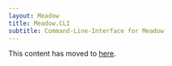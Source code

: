 ```yaml
---
layout: Meadow
title: Meadow.CLI
subtitle: Command-Line-Interface for Meadow
---
```


This content has moved to [here](/Meadow/Meadow_Tools/Meadow_CLI/).
